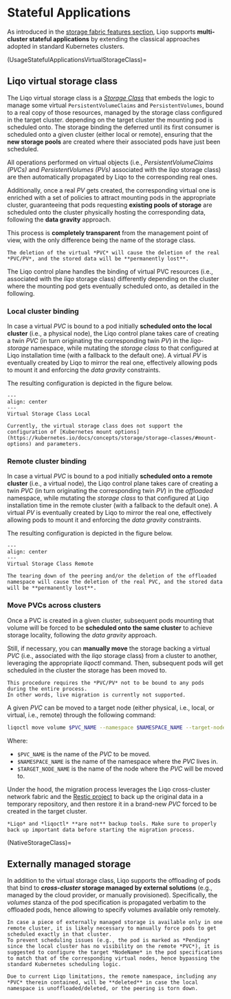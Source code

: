 # Stateful Applications

As introduced in the [storage fabric features section](/features/storage-fabric.md), Liqo supports **multi-cluster stateful applications** by extending the classical approaches adopted in standard Kubernetes clusters.

(UsageStatefulApplicationsVirtualStorageClass)=

## Liqo virtual storage class

The Liqo virtual storage class is a [*Storage Class*](https://kubernetes.io/docs/concepts/storage/storage-classes/) that embeds the logic to manage some virtual `PersistentVolumeClaims` and `PersistentVolumes`, bound to a real copy of those resources, managed by the storage class configured in the target cluster.  depending on the target cluster the mounting pod is scheduled onto.
The storage binding the deferred until its first consumer is scheduled onto a given cluster (either local or remote), ensuring that the **new storage pools** are created where their associated pods have just been scheduled.

All operations performed on virtual objects (i.e., *PersistentVolumeClaims (PVCs)* and *PersistentVolumes (PVs)* associated with the *liqo* storage class) are then automatically propagated by Liqo to the corresponding real ones.

Additionally, once a real *PV* gets created, the corresponding virtual one is enriched with a set of policies to attract mounting pods in the appropriate cluster, guaranteeing that pods requesting **existing pools of storage** are scheduled onto the cluster physically hosting the corresponding data, following the **data gravity** approach.

This process is **completely transparent** from the management point of view, with the only difference being the name of the storage class.

```{warning}
The deletion of the virtual *PVC* will cause the deletion of the real *PVC/PV*, and the stored data will be **permanently lost**.
```

The Liqo control plane handles the binding of virtual PVC resources (i.e., associated with the *liqo* storage class) differently depending on the cluster where the mounting pod gets eventually scheduled onto, as detailed in the following.

### Local cluster binding

In case a virtual *PVC* is bound to a pod initially **scheduled onto the local cluster** (i.e., a physical node), the Liqo control plane takes care of creating a twin *PVC* (in turn originating the corresponding twin *PV*) in the *liqo-storage* namespace, while mutating the *storage class* to that configured at Liqo installation time (with a fallback to the default one).
A virtual *PV* is eventually created by Liqo to mirror the real one, effectively allowing pods to mount it and enforcing the *data gravity* constraints.

The resulting configuration is depicted in the figure below.

```{figure} /_static/images/usage/stateful-applications/virtual-storage-class-local.drawio.svg
---
align: center
---
Virtual Storage Class Local
```

```{admonition} Note
Currently, the virtual storage class does not support the configuration of [Kubernetes mount options](https://kubernetes.io/docs/concepts/storage/storage-classes/#mount-options) and parameters.
```

### Remote cluster binding

In case a virtual *PVC* is bound to a pod initially **scheduled onto a remote cluster** (i.e., a virtual node), the Liqo control plane takes care of creating a twin *PVC* (in turn originating the corresponding twin *PV*) in the *offloaded* namespace, while mutating the *storage class* to that configured at Liqo installation time in the remote cluster (with a fallback to the default one).
A virtual *PV* is eventually created by Liqo to mirror the real one, effectively allowing pods to mount it and enforcing the *data gravity* constraints.

The resulting configuration is depicted in the figure below.

```{figure} /_static/images/usage/stateful-applications/virtual-storage-class-remote.drawio.svg
---
align: center
---
Virtual Storage Class Remote
```

```{warning}
The tearing down of the peering and/or the deletion of the offloaded namespace will cause the deletion of the real PVC, and the stored data will be **permanently lost**.
```

### Move PVCs across clusters

Once a PVC is created in a given cluster, subsequent pods mounting that volume will be forced to be **scheduled onto the same cluster** to achieve storage locality, following the *data gravity* approach.

Still, if necessary, you can **manually move** the storage backing a virtual *PVC* (i.e., associated with the *liqo* storage class) from a cluster to another, leveraging the appropriate *liqoctl* command.
Then, subsequent pods will get scheduled in the cluster the storage has been moved to.

```{warning}
This procedure requires the *PVC/PV* not to be bound to any pods during the entire process.
In other words, live migration is currently not supported.
```

A given *PVC* can be moved to a target node (either physical, i.e., local, or virtual, i.e., remote) through the following command:

```bash
liqoctl move volume $PVC_NAME --namespace $NAMESPACE_NAME --target-node $TARGET_NODE_NAME
```

Where:

* `$PVC_NAME` is the name of the *PVC* to be moved.
* `$NAMESPACE_NAME` is the name of the namespace where the *PVC* lives in.
* `$TARGET_NODE_NAME` is the name of the node where the *PVC* will be moved to.

Under the hood, the migration process leverages the Liqo cross-cluster network fabric and the [Restic project](https://restic.net/) to back up the original data in a temporary repository, and then restore it in a brand-new *PVC* forced to be created in the target cluster.

```{warning}
*Liqo* and *liqoctl* **are not** backup tools. Make sure to properly back up important data before starting the migration process.
```

(NativeStorageClass)=

## Externally managed storage

In addition to the virtual storage class, Liqo supports the offloading of pods that bind to ***cross-cluster* storage managed by external solutions** (e.g., managed by the cloud provider, or manually provisioned).
Specifically, the *volumes* stanza of the pod specification is propagated verbatim to the offloaded pods, hence allowing to specify volumes available only remotely.

```{admonition} Note
In case a piece of externally managed storage is available only in one remote cluster, it is likely necessary to manually force pods to get scheduled exactly in that cluster.
To prevent scheduling issues (e.g., the pod is marked as *Pending* since the local cluster has no visibility on the remote *PVC*), it is suggested to configure the target *NodeName* in the pod specifications to match that of the corresponding virtual nodes, hence bypassing the standard Kubernetes scheduling logic.
```

```{warning}
Due to current Liqo limitations, the remote namespace, including any *PVC* therein contained, will be **deleted** in case the local namespace is unoffloaded/deleted, or the peering is torn down.
```
